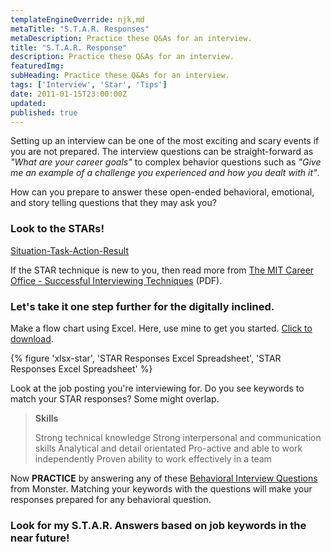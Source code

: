 ```yaml
---
templateEngineOverride: njk,md
metaTitle: "S.T.A.R. Responses" 
metaDescription: Practice these Q&As for an interview.
title: "S.T.A.R. Response" 
description: Practice these Q&As for an interview.
featuredImg:
subHeading: Practice these Q&As for an interview.
tags: ['Interview', 'Star', 'Tips']
date: 2011-01-15T23:00:00Z
updated:
published: true
---
```


<div class="col-start-3 col-end-9">

Setting up an interview can be one of the most exciting and scary events if you are not prepared. The interview questions can be straight-forward as _"What are your career goals"_ to complex behavior questions such as _"Give me an example of a challenge you experienced and how you dealt with it"_.

How can you prepare to answer these open-ended behavioral, emotional, and story telling questions that they may ask you?

### Look to the STARs!

[Situation-Task-Action-Result](http://en.wikipedia.org/wiki/Situation,_Task,_Action,_Result)

If the STAR technique is new to you, then read more from [The MIT Career Office - Successful Interviewing Techniques](http://web.mit.edu/career/www/workshops/interviewing.pdf) (PDF).

### Let's take it one step further for the digitally inclined.

Make a flow chart using Excel. Here, use mine to get you started. [Click to download](https://res.cloudinary.com/conrmahr/raw/upload/v1653344525/conormeagher.com/hireconor-star.xlsx).

{% figure 'xlsx-star', 'STAR Responses Excel Spreadsheet', 'STAR Responses Excel Spreadsheet' %}

Look at the job posting you're interviewing for. Do you see keywords to match your STAR responses? Some might overlap.

> **Skills**
> 
> Strong technical knowledge Strong interpersonal and communication skills Analytical and detail orientated Pro-active and able to work independently Proven ability to work effectively in a team

Now **PRACTICE** by answering any of these [Behavioral Interview Questions](http://career-advice.monster.com/job-interview/interview-questions/100-potential-interview-questions/article.aspx) from Monster. Matching your keywords with the questions will make your responses prepared for any behavioral question.

### Look for my S.T.A.R. Answers based on job keywords in the near future!

</div>
